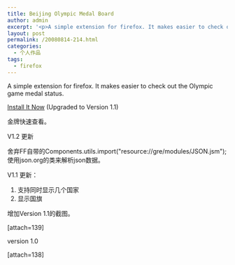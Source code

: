```yaml
---
title: Beijing Olympic Medal Board
author: admin
excerpt: '<p>A simple extension for firefox. It makes easier to check out the Olympic game medal status.</p>'
layout: post
permalink: /20080814-214.html
categories:
  - 个人作品
tags:
  - firefox
---
```

A simple extension for firefox. It makes easier to check out the Olympic game medal status.

[Install It Now][1] (Upgraded to Version 1.1)

金牌快速查看。

V1.2 更新

舍弃FF自带的Components.utils.import("resource://gre/modules/JSON.jsm");使用json.org的类来解析json数据。

V1.1 更新：   
1. 支持同时显示几个国家   
2. 显示国旗

增加Version 1.1的截图。

[attach=139]

version 1.0

[attach=138]

 [1]: http://blog.eaxi.com/demo/medal/bomb-1.2.xpi